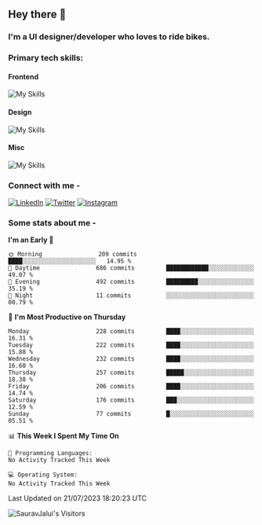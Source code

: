 <!--![Hey there, I'm Saurav. A software developer Check out my work](https://github.com/SauravJalui/SauravJalui/raw/master/gif/Hi.gif)
-->

## Hey there 👋

### I'm a UI designer/developer who loves to ride bikes.

### Primary tech skills:
#### Frontend
![My Skills](https://skillicons.dev/icons?i=html,css,sass,tailwind,js&theme=light)
#### Design
![My Skills](https://skillicons.dev/icons?i=figma,ai,&theme=light)
#### Misc
![My Skills](https://skillicons.dev/icons?i=vscode,git,github,githubactions&theme=light)



### Connect with me -
[![LinkedIn](https://skillicons.dev/icons?i=linkedin&theme=light)](https://linkedin.com/in/SauravJalui)
[![Twitter](https://skillicons.dev/icons?i=twitter&theme=light)](https://twitter.com/JaluiSaurav)
[![Instagram](https://skillicons.dev/icons?i=instagram&theme=light)](https://instagram.com/jalui.saurav)


### Some stats about me -

<!--START_SECTION:waka-->
**I'm an Early 🐤** 

```text
🌞 Morning                209 commits         ████░░░░░░░░░░░░░░░░░░░░░   14.95 % 
🌆 Daytime                686 commits         ████████████░░░░░░░░░░░░░   49.07 % 
🌃 Evening                492 commits         █████████░░░░░░░░░░░░░░░░   35.19 % 
🌙 Night                  11 commits          ░░░░░░░░░░░░░░░░░░░░░░░░░   00.79 % 
```
📅 **I'm Most Productive on Thursday** 

```text
Monday                   228 commits         ████░░░░░░░░░░░░░░░░░░░░░   16.31 % 
Tuesday                  222 commits         ████░░░░░░░░░░░░░░░░░░░░░   15.88 % 
Wednesday                232 commits         ████░░░░░░░░░░░░░░░░░░░░░   16.60 % 
Thursday                 257 commits         █████░░░░░░░░░░░░░░░░░░░░   18.38 % 
Friday                   206 commits         ████░░░░░░░░░░░░░░░░░░░░░   14.74 % 
Saturday                 176 commits         ███░░░░░░░░░░░░░░░░░░░░░░   12.59 % 
Sunday                   77 commits          █░░░░░░░░░░░░░░░░░░░░░░░░   05.51 % 
```


📊 **This Week I Spent My Time On** 

```text
💬 Programming Languages: 
No Activity Tracked This Week

💻 Operating System: 
No Activity Tracked This Week
```


 Last Updated on 21/07/2023 18:20:23 UTC
<!--END_SECTION:waka-->



<!-- 

###  Secondary tech skills:
![My Skills](https://skillicons.dev/icons?i=webpack,ts,materialui,jest,styledcomponents,react,redux,ai,ps&theme=light)

![My Skills](https://skillicons.dev/icons?i=pug,graphql,gatsby,firebase,express,nodejs,nextjs&theme=light)

### Total Contributions and Streak -
[![GitHub Streak](https://github-readme-streak-stats.herokuapp.com/?user=sauravjalui)](https://git.io/streak-stats)

- 🔭 I’m currently working on:
  -   Responsive Design
  -   Frontend Design
- 🌱 I’m currently deeply learning Frontend technologies.
- 🥅 2022 Goals: Start contributing to Open Source projects.
- ⚡ Fun fact: When I'm not in front of a computer screen, I'm riding my bike🏍️. My longest ride was from Mumbai to Kolkata in 54hrs. 
- 💬 Ask me about anything.

**Want to learn:**


<code><img height="30" title="Data Structures and Algorithms" src="https://w7.pngwing.com/pngs/125/653/png-transparent-algorithms-data-structures-programs-data-structures-and-algorithms-introduction-to-algorithms-others-miscellaneous-angle-computer-science.png"></code>
<code><img height="30" title="React" src="https://raw.githubusercontent.com/github/explore/80688e429a7d4ef2fca1e82350fe8e3517d3494d/topics/react/react.png"></code>
<code><img height="30" title="Typescript" src="https://decodenatura.com/static/26cc95f255ccb936d154b43614f61602/ts.png"></code>
<code><img height="32" title="MongoDB" src="https://encrypted-tbn0.gstatic.com/images?q=tbn:ANd9GcQa8xjiu1Hz8Pm19t8udqO33MYBCRDfmO8TRg&usqp=CAU"></code>
<code><img height="36" title="Webpack" src="https://raw.githubusercontent.com/github/explore/80688e429a7d4ef2fca1e82350fe8e3517d3494d/topics/webpack/webpack.png"></code>
<code><img height="30" title="NodeJS" src="https://raw.githubusercontent.com/github/explore/80688e429a7d4ef2fca1e82350fe8e3517d3494d/topics/nodejs/nodejs.png"></code>
<code><img height="32" title="ExpressJS" src="https://raw.githubusercontent.com/github/explore/80688e429a7d4ef2fca1e82350fe8e3517d3494d/topics/express/express.png"></code>

**Previously worked with:**

<code><img height="30" title="HTML5" src="https://raw.githubusercontent.com/github/explore/80688e429a7d4ef2fca1e82350fe8e3517d3494d/topics/html/html.png"></code>
<code><img height="30" title="CSS3" src="https://raw.githubusercontent.com/github/explore/80688e429a7d4ef2fca1e82350fe8e3517d3494d/topics/css/css.png"></code>
<code><img height="32" title="TailwindCSS" src="https://github.com/SauravJalui/SauravJalui/raw/master/icons/tailwindcss.png"></code>
<code><img height="30" title="Javascript" src="https://github.com/SauravJalui/SauravJalui/raw/master/icons/javascript.png"></code>
<code><img height="30" title="VScode" src="https://github.com/SauravJalui/SauravJalui/raw/master/icons/VScode.png"></code>
<code><img height="30" title="Git" src="https://github.com/SauravJalui/SauravJalui/raw/master/icons/Git.png"></code>
<code><img height="30" title="Terminal" src="https://github.com/SauravJalui/SauravJalui/raw/master/icons/terminal.png"></code>
<code><img height="30" title="Figma" src="https://upload.wikimedia.org/wikipedia/commons/3/33/Figma-logo.svg"></code>

<code><img height="32" title="Bootstrap" src="https://img.icons8.com/color/452/bootstrap.png"></code>
<code><img height="28" title="Python" src="https://upload.wikimedia.org/wikipedia/commons/thumb/c/c3/Python-logo-notext.svg/768px-Python-logo-notext.svg.png"></code>
<code><img height="30" title="Sphinx" src="https://github.com/SauravJalui/SauravJalui/raw/master/icons/sphinx.png"></code>
<code><img height="30" title="Nginx" src="https://www.splunk.com/content/dam/splunk-blogs/images/2017/02/nginx-logo.png"></code>
<code><img height="30" title="Heroku" src="https://github.com/SauravJalui/SauravJalui/raw/master/icons/heroku.png"></code>
<code><img height="30" title="Celery" src="https://github.com/SauravJalui/SauravJalui/raw/master/icons/celery.png"></code>
<code><img height="26" title="RabbitMQ" src="https://cdn.iconscout.com/icon/free/png-256/rabbitmq-282296.png"></code>
<code><img height="27" title="Gunicorn" src="https://cdn.freebiesupply.com/logos/large/2x/gunicorn-logo-png-transparent.png"></code>
<code><img height="30" title="Linux" src="https://github.com/SauravJalui/SauravJalui/raw/master/icons/Linux.png"></code>
<code><img height="30" title="Postman" src="https://github.com/SauravJalui/SauravJalui/raw/master/icons/postman.png"></code>
<code><img height="30" title="Django" src="https://raw.githubusercontent.com/github/explore/80688e429a7d4ef2fca1e82350fe8e3517d3494d/topics/django/django.png"></code>
<code><img height="30" title="REST API" src="https://github.com/SauravJalui/SauravJalui/raw/master/icons/api.png"></code>
<code><img height="30" title="PostgreSQL" src="https://github.com/SauravJalui/SauravJalui/raw/master/icons/postgresql.png"></code>
<code><img height="30" title="Redis" src="https://github.com/SauravJalui/SauravJalui/raw/master/icons/redis.png"></code>
<code><img height="20" title="AWS" src="https://upload.wikimedia.org/wikipedia/commons/thumb/9/93/Amazon_Web_Services_Logo.svg/1024px-Amazon_Web_Services_Logo.svg.png"></code>
<code><img height="30" title="Docker" src="https://github.com/SauravJalui/SauravJalui/raw/master/icons/docker.png"></code>
[<img align="left" alt="Saurav Jalui | LinkedIn" width="30px" src="https://github.com/SauravJalui/SauravJalui/raw/master/icons/linkedin.png" />][linkedin]
[<img align="left" alt="Saurav Jalui | Email" width="34px" src="https://github.com/SauravJalui/SauravJalui/raw/master/icons/email.png" />][email]
[<img align="left" alt="Saurav Jalui | Twitter" width="30px" src="https://github.com/SauravJalui/SauravJalui/raw/master/icons/twitter.png" />][twitter]

[twitter]: https://twitter.com/JaluiSaurav
[linkedin]: https://linkedin.com/in/SauravJalui
[email]: mailto:saurav.jalui-dev@outlook.com
 -->


<p align="left"> 
  <img src="https://komarev.com/ghpvc/?username=SauravJalui" alt="SauravJalui's Visitors" /> 
</p>





<!--
### Show some ❤ by⭐ some of the repositories!
gold star :
https://www.bhpsnj.org/cms/lib/NJ01001806/Centricity/Domain/410/star.gif
heart : 
https://media1.tenor.com/images/5604f62d7919dcc5bbeaa4cbc307f60c/tenor.gif?itemid=5288615
http://www.clipartbest.com/cliparts/7Ta/oB9/7TaoB9rbc.gif


<!--
![](https://camo.githubusercontent.com/992babdffd8c74a1502de375fbdf7e4d54773242/68747470733a2f2f6d656469612e67697068792e636f6d2f6d656469612f53576f536b4e36447854737a71494b4571762f67697068792e676966) gif of person sitting in front of a computer
<p align="center"> 
  <img src="https://profile-counter.glitch.me/SauravJalui/count.svg" alt="Visitor Count"/ title="Total Visitors">
</p>
![Wwakatime stats](https://github-readme-stats-taupe-two.vercel.app/api/wakatime?username=SauravJalui&hide_title=true&hide_border=true&langs_count=5) This displays the 5 languages I worked with 
<p align="center"> This is github trophies
  <img alig src="https://github-profile-trophy.vercel.app/?username=guilyx&column=6&rank=SSS,SS,S,AAA,AA,A,B,C" />
</p>
Number of visitors on my page : ![](https://visitor-badge.glitch.me/badge?page_id=SauravJalui.SauravJalui)
<code><img height="30" title="Jquery" src="https://github.com/SauravJalui/SauravJalui/raw/master/icons/jquery.png"></code>
[<img align='left' alt="Python" width="34px" src="https://github.com/SauravJalui/SauravJalui/raw/master/icons/python.png" />][python]
[<img align='left' alt="HTML" width="34px" src="https://raw.githubusercontent.com/github/explore/80688e429a7d4ef2fca1e82350fe8e3517d3494d/topics/html/html.png"/>][html]
[<img align='left' alt="CSS" width="34px" src="https://raw.githubusercontent.com/github/explore/80688e429a7d4ef2fca1e82350fe8e3517d3494d/topics/css/css.png"/>][css]
[<img align='left' alt="Javascript" width="30px" src="https://github.com/SauravJalui/SauravJalui/raw/master/icons/javascript.png"/>][javascript]
[<img align='left' alt="Jquery" width="30px" src="https://github.com/SauravJalui/SauravJalui/raw/master/icons/jquery.png"/>][jquery]
[<img align='left' alt="Django" width="30px" src="https://raw.githubusercontent.com/github/explore/80688e429a7d4ef2fca1e82350fe8e3517d3494d/topics/django/django.png"/>][django]
[<img align='left' alt="API" width="32px" src="https://github.com/SauravJalui/SauravJalui/raw/master/icons/api.png"/>][api]
[<img align='left' alt="PostgreSQL" width="32px" src="https://github.com/SauravJalui/SauravJalui/raw/master/icons/postgresql.png"/>][postgresql]
[<img align='left' alt="Redis" width="32px" src="https://github.com/SauravJalui/SauravJalui/raw/master/icons/redis.png"/>][redis]
[<img align='left' alt="AWS" width="32px" src="https://github.com/SauravJalui/SauravJalui/raw/master/icons/aws.png"/>][aws]
[<img align='left' alt="VisualStudioCode" width="30px" src="https://github.com/SauravJalui/SauravJalui/raw/master/icons/VScode.png"/>][vscode]
[<img align='left' alt="Git" width="32px" src="https://github.com/SauravJalui/SauravJalui/raw/master/icons/Git.png"/>][git]
[<img align='left' alt="Sphinx" width="32px" src="https://github.com/SauravJalui/SauravJalui/raw/master/icons/sphinx.png"/>][sphinx]
[<img align='left' alt="Nginx" width="30px" src="https://www.splunk.com/content/dam/splunk-blogs/images/2017/02/nginx-logo.png"/>][nginx]
[<img align='left' alt="Linux" width="34px" src="https://github.com/SauravJalui/SauravJalui/raw/master/icons/Linux.png"/>][linux]
[<img align='left' alt="Heroku" width="33px" src="https://github.com/SauravJalui/SauravJalui/raw/master/icons/heroku.png"/>][heroku]
[<img align='left' alt="Terminal" width="32px" src="https://github.com/SauravJalui/SauravJalui/raw/master/icons/terminal.png"/>][terminal]
[<img align='left' alt="Celery" width="32px" src="https://github.com/SauravJalui/SauravJalui/raw/master/icons/celery.png"/>][celery]
[<img align='left' alt="RabbitMQ" width="32px" src="https://github.com/SauravJalui/SauravJalui/raw/master/icons/rabbitmq.png"/>][rabbitmq]
[<img align='left' alt="Gunicorn" width="40px" height="28px" src="https://cdn.freebiesupply.com/logos/large/2x/gunicorn-logo-png-transparent.png" />][gunicorn]
<code><img height="30" title="AdobeXD" src="https://upload.wikimedia.org/wikipedia/commons/thumb/c/c2/Adobe_XD_CC_icon.svg/1200px-Adobe_XD_CC_icon.svg.png.png"></code>
-->

<!--
[<img align='left' alt="GitHub" width="36px" src="https://github.com/SauravJalui/SauravJalui/raw/master/icons/github.png"/>][github]
[<img align="left" alt="Django" width="30px" src="https://github.com/SauravJalui/SauravJalui/raw/master/icons/django.png"/>][django]
[<img align="left" alt="Nginx" width="30px" src="https://i0.wp.com/foxutech.com/wp-content/uploads/2017/03/Nginx-Reverse-proxy.png?fit=1200%2C630&ssl=1"/>][nginx]
[<img align="left" alt="MongoDB" width="32px" src="https://github.com/SauravJalui/SauravJalui/raw/master/icons/mongodb.png" />]
[<img align="left" alt="Unity" width="32px" src="https://github.com/SauravJalui/SauravJalui/raw/master/icons/unity.png" />]
[<img align="left" alt="Unreal Engine" width="32px" src="https://github.com/SauravJalui/SauravJalui/raw/master/icons/UnrealEngine.png" />]
[<img align="left" alt="Golang" width="32px" src="https://github.com/SauravJalui/SauravJalui/raw/master/icons/golang.png" />]
[<img align="left" alt="C++" width="32px" src="https://github.com/SauravJalui/SauravJalui/raw/master/icons/c++.png" />]
[<img align="left" alt="C#" width="32px" src="https://github.com/SauravJalui/SauravJalui/raw/master/icons/csharp.png" />]
[<img align="left" alt="Flutter" width="32px" src="https://github.com/SauravJalui/SauravJalui/raw/master/icons/flutter.png" />]
[<img align="left" alt="Dart" width="32px" src="https://github.com/SauravJalui/SauravJalui/raw/master/icons/dart.png" />]
- 👯 I’m looking to collaborate with other developers in helping solve interview questions.
[<img align="left" alt="Saurav Jalui | Instagram" width="30px" src="https://github.com/SauravJalui/SauravJalui/raw/master/icons/instagram.png" />][instagram]
-->

<!--
[instagram]: https://instagram.com/jalui.saurav
[python]: https://www.python.org/
[html]: https://developer.mozilla.org/en-US/docs/Web/HTML
[css]: https://developer.mozilla.org/en-US/docs/Web/CSS
[javascript]: https://www.javascript.com/
[jquery]: https://jquery.com/
[django]: https://www.thedjangoproject.com
[api]: https://en.wikipedia.org/wiki/Representational_state_transfer
[postgresql]: https://www.postgresql.org/
[redis]: https://redis.io/
[aws]: https://aws.amazon.com/
[vscode]: https://code.visualstudio.com
[git]: https://git-scm.com
[github]: https://github.com/SauravJalui
[sphinx]: https://www.sphinx-doc.org/en/master/
[nginx]: https://nginx.org/en/
[linux]: https://www.linux.org
[heroku]: https://www.heroku.com
[terminal]: https://www.gnu.org/software/bash/
[celery]: https://docs.celeryproject.org/en/stable/getting-started/introduction.html
[rabbitmq]: https://www.rabbitmq.com/
[gunicorn]: https://gunicorn.org/
-->

<!--
<img src="https://github-readme-stats.vercel.app/api?username=SauravJalui&theme=radical&show_icons=true" alt="Saurav's Github Stats" />
-->

<!--
**SauravJalui/SauravJalui** is a ✨ _special_ ✨ repository because its `README.md` (this file) appears on your GitHub profile.
Here are some ideas to get you started:
- 🔭 I’m currently working on ...
- 🌱 I’m currently learning ...
- 👯 I’m looking to collaborate on ...
- 🤔 I’m looking for help with ...
- 💬 Ask me about ...
- 📫 How to reach me: ...
- 😄 Pronouns: ...
- ⚡ Fun fact: ...
-->
